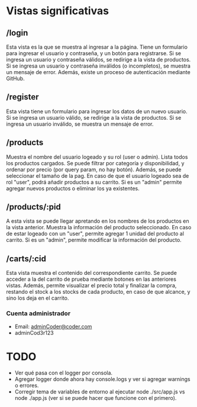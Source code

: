 # Vistas significativas
## /login
Esta vista es la que se muestra al ingresar a la página. Tiene un formulario para ingresar el usuario y contraseña, y un botón para registrarse. Si se ingresa un usuario y contraseña válidos, se redirige a la vista de productos. Si se ingresa un usuario y contraseña inválidos (o incompletos), se muestra un mensaje de error.
Además, existe un proceso de autenticación mediante GitHub.
## /register
Esta vista tiene un formulario para ingresar los datos de un nuevo usuario. Si se ingresa un usuario válido, se redirige a la vista de productos. Si se ingresa un usuario inválido, se muestra un mensaje de error.
## /products
Muestra el nombre del usuario logeado y su rol (user o admin). Lista todos los productos cargados. Se puede filtrar por categoría y disponibilidad, 
y ordenar por precio (por query param, no hay botón). Además, se puede seleccionar el tamaño de la pag.
En caso de que el usuario logeado sea de rol "user", podrá añadir productos a su carrito. Si es un "admin" permite agregar nuevos productos o eliminar los ya existentes.
## /products/:pid
A esta vista se puede llegar apretando en los nombres de los productos en la vista anterior. Muestra la información del producto seleccionado.
En caso de estar logeado con un "user", permite agregar 1 unidad del producto al carrito. Si es un "admin", permite modificar la información del producto.
## /carts/:cid
Esta vista muestra el contenido del correspondiente carrito. Se puede acceder a la del carrito de prueba mediante botones en las anteriores vistas.
Además, permite visualizar el precio total y finalizar la compra, restando el stock a los stocks de cada producto, en caso de que alcance, y sino los deja en el carrito.

### Cuenta administrador
- Email: adminCoder@coder.com
- adminCod3r123

# TODO
- Ver qué pasa con el logger por consola.
- Agregar logger donde ahora hay console.logs y ver si agregar warnings o errores.
- Corregir tema de variables de entorno al ejecutar node ./src/app.js vs node ./app.js (ver si se puede hacer que funcione con el primero).
